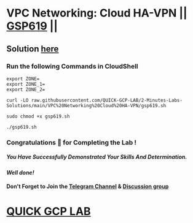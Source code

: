 # VPC Networking: Cloud HA-VPN || [GSP619](https://www.cloudskillsboost.google/focuses/6270?parent=catalog) ||

## Solution [here](https://youtu.be/kZIfqsIP5YA)

### Run the following Commands in CloudShell
```
export ZONE=
export ZONE_1=
export ZONE_2=
```
```
curl -LO raw.githubusercontent.com/QUICK-GCP-LAB/2-Minutes-Labs-Solutions/main/VPC%20Networking%20Cloud%20HA-VPN/gsp619.sh

sudo chmod +x gsp619.sh

./gsp619.sh
```

### Congratulations 🎉 for Completing the Lab !

##### *You Have Successfully Demonstrated Your Skills And Determination.*

#### *Well done!*

#### Don't Forget to Join the [Telegram Channel](https://t.me/QuickGcpLab) & [Discussion group](https://t.me/QuickGcpLabChats)

# [QUICK GCP LAB](https://www.youtube.com/@quickgcplab)
